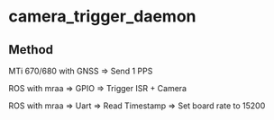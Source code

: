# camera_trigger_daemon

## Method

MTi 670/680 with GNSS ⇒  Send 1 PPS

ROS with mraa ⇒ GPIO ⇒ Trigger ISR + Camera

ROS with mraa ⇒ Uart ⇒ Read Timestamp ⇒ Set board rate to 15200
